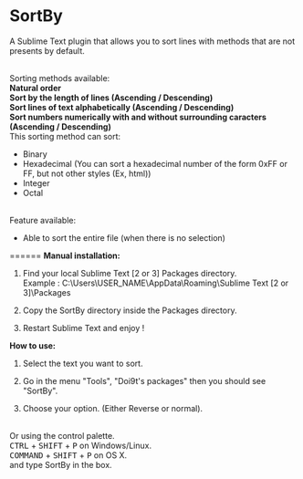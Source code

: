 SortBy
======

A Sublime Text plugin that allows you to sort lines with methods that are not presents by default.

<br>Sorting methods available:
<br><b>Natural order</b>
<br><b>Sort by the length of lines (Ascending / Descending)</b>
<br><b>Sort lines of text alphabetically (Ascending / Descending)</b>
<br><b>Sort numbers numerically with and without surrounding caracters (Ascending / Descending)</b>
<br>This sorting method can sort:
<ul>
<li>Binary</li>
<li>Hexadecimal (You can sort a hexadecimal number of the form 0xFF or FF, but not other styles (Ex, html))</li>
<li>Integer</li>
<li>Octal</li>
</ul>

<br>Feature available:
<ul>
<li>Able to sort the entire file (when there is no selection)</li>
</ul>


======
<b>Manual installation:</b>

1) Find your local Sublime Text [2 or 3] Packages directory.<br>
Example : C:\Users\USER_NAME\AppData\Roaming\Sublime Text [2 or 3]\Packages
  
2) Copy the SortBy directory inside the Packages directory.

3) Restart Sublime Text and enjoy !

<b>How to use:</b>

1) Select the text you want to sort.

2) Go in the menu "Tools", "Doi9t's packages" then you should see "SortBy".

3) Choose your option. (Either Reverse or normal).

<br>Or using the control palette.
<br><kbd>CTRL</kbd> + <kbd>SHIFT</kbd> + <kbd>P</kbd> on Windows/Linux.
<br><kbd>COMMAND</kbd> + <kbd>SHIFT</kbd> + <kbd>P</kbd> on OS X.
<br>and type SortBy in the box.